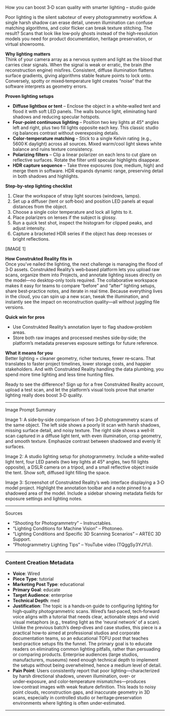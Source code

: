 How you can boost 3‑D scan quality with smarter lighting – studio guide  

Poor lighting is the silent saboteur of every photogrammetry workflow. A single harsh shadow can erase detail, uneven illumination can confuse matching algorithms, and color flicker can break texture stitching. The result? Scans that look like low‑poly ghosts instead of the high‑resolution models you need for product documentation, heritage preservation, or virtual showrooms.  

**Why lighting matters**  
Think of your camera array as a nervous system and light as the blood that carries clear signals. When the signal is weak or erratic, the brain (the reconstruction engine) misfires. Consistent, diffuse illumination flattens surface gradients, giving algorithms stable feature points to lock onto. Conversely, spotty or mixed‑temperature light creates “noise” that the software interprets as geometry errors.  

**Proven lighting setups**  

- **Diffuse lightbox or tent** – Enclose the object in a white‑walled tent and flood it with soft LED panels. The walls bounce light, eliminating hard shadows and reducing specular hotspots.  
- **Four‑point continuous lighting** – Position two key lights at 45° angles left and right, plus two fill lights opposite each key. This classic studio rig balances contrast without overexposing details.  
- **Color‑temperature matching** – Stick to a single Kelvin rating (e.g., 5600 K daylight) across all sources. Mixed warm/cool light skews white balance and ruins texture consistency.  
- **Polarizing filters** – Clip a linear polarizer on each lens to cut glare on reflective surfaces. Rotate the filter until specular highlights disappear.  
- **HDR capture sequence** – Take three exposures (low, medium, high) and merge them in software. HDR expands dynamic range, preserving detail in both shadows and highlights.  

**Step‑by‑step lighting checklist**  

1. Clear the workspace of stray light sources (windows, lamps).  
2. Set up a diffuser (tent or soft‑box) and position LED panels at equal distances from the object.  
3. Choose a single color temperature and lock all lights to it.  
4. Place polarizers on lenses if the subject is glossy.  
5. Run a quick test shot, inspect the histogram for clipped peaks, and adjust intensity.  
6. Capture a bracketed HDR series if the object has deep recesses or bright reflections.  

[IMAGE 1]  

**How Construkted Reality fits in**  
Once you’ve nailed the lighting, the next challenge is managing the flood of 3‑D assets. Construkted Reality’s web‑based platform lets you upload raw scans, organize them into Projects, and annotate lighting issues directly on the model—no desktop‑only tools required. The collaborative workspace makes it easy for teams to compare “before” and “after” lighting setups, share best‑practice notes, and iterate in real time. Because everything lives in the cloud, you can spin up a new scan, tweak the illumination, and instantly see the impact on reconstruction quality—all without juggling file versions.  

**Quick win for pros**  
- Use Construkted Reality’s annotation layer to flag shadow‑problem areas.  
- Store both raw images and processed meshes side‑by‑side; the platform’s metadata preserves exposure settings for future reference.  

**What it means for you**  
Better lighting = cleaner geometry, richer textures, fewer re‑scans. That translates to faster project timelines, lower storage costs, and happier stakeholders. And with Construkted Reality handling the data plumbing, you spend more time lighting and less time hunting files.  

Ready to see the difference? Sign up for a free Construkted Reality account, upload a test scan, and let the platform’s visual tools prove that smarter lighting really does boost 3‑D quality.  

---  

Image Prompt Summary  

Image 1: A side‑by‑side comparison of two 3‑D photogrammetry scans of the same object. The left side shows a poorly lit scan with harsh shadows, missing surface detail, and noisy texture. The right side shows a well‑lit scan captured in a diffuse light tent, with even illumination, crisp geometry, and smooth texture. Emphasize contrast between shadowed and evenly lit surfaces.  

Image 2: A studio lighting setup for photogrammetry. Include a white‑walled light tent, four LED panels (two key lights at 45° angles, two fill lights opposite), a DSLR camera on a tripod, and a small reflective object inside the tent. Show soft, diffused light filling the space.  

Image 3: Screenshot of Construkted Reality’s web interface displaying a 3‑D model project. Highlight the annotation toolbar and a note pinned to a shadowed area of the model. Include a sidebar showing metadata fields for exposure settings and lighting notes.  

---  

Sources  

- “Shooting for Photogrammetry” – Instructables.  
- “Lighting Conditions for Machine Vision” – Photoneo.  
- “Lighting Conditions and Specific 3D Scanning Scenarios” – ARTEC 3D Support.  
- “Photogrammetry Lighting Tips” – YouTube video (TQggSy3YJYU).   
---
### Content Creation Metadata
- **Voice**: Wired
- **Piece Type**: tutorial
- **Marketing Post Type**: educational
- **Primary Goal**: educate
- **Target Audience**: enterprise
- **Technical Depth**: med
- **Justification**: The topic is a hands‑on guide to configuring lighting for high‑quality photogrammetric scans. Wired’s fast‑paced, tech‑forward voice aligns with a tutorial that needs clear, actionable steps and vivid visual metaphors (e.g., treating light as the ‘neural network’ of a scan). Unlike the previous batch’s deep‑dives and case studies, this piece is a practical how‑to aimed at professional studios and corporate documentation teams, so an educational TOFU post that teaches best‑practice setups fits the funnel. The primary goal is to educate readers on eliminating common lighting pitfalls, rather than persuading or comparing products. Enterprise audiences (large studios, manufacturers, museums) need enough technical depth to implement the setups without being overwhelmed, hence a medium level of detail.
- **Pain Point**: Users consistently report that poor lighting—characterized by harsh directional shadows, uneven illumination, over‑ or under‑exposure, and color‑temperature mismatches—produces low‑contrast images with weak feature definition. This leads to noisy point clouds, reconstruction gaps, and inaccurate geometry in 3D scans, especially in controlled studio or heritage‑preservation environments where lighting is often under‑estimated.
---
